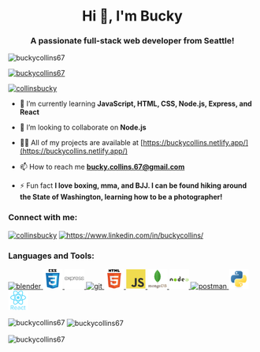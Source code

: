 <h1 align="center">Hi 👋, I'm Bucky</h1>
<h3 align="center">A passionate full-stack web developer from Seattle!</h3>

<p align="left"> <img src="https://komarev.com/ghpvc/?username=buckycollins67&label=Profile%20views&color=0e75b6&style=flat" alt="buckycollins67" /> </p>

<p align="left"> <a href="https://github.com/ryo-ma/github-profile-trophy"><img src="https://github-profile-trophy.vercel.app/?username=buckycollins67" alt="buckycollins67" /></a> </p>

<p align="left"> <a href="https://twitter.com/collinsbucky" target="blank"><img src="https://img.shields.io/twitter/follow/collinsbucky?logo=twitter&style=for-the-badge" alt="collinsbucky" /></a> </p>

- 🌱 I’m currently learning **JavaScript, HTML, CSS, Node.js, Express, and React**

- 👯 I’m looking to collaborate on **Node.js**

- 👨‍💻 All of my projects are available at [https://buckycollins.netlify.app/](https://buckycollins.netlify.app/)

- 📫 How to reach me **bucky.collins.67@gmail.com**

- ⚡ Fun fact **I love boxing, mma, and BJJ. I can be found hiking around the State of Washington, learning how to be a photographer!**

<h3 align="left">Connect with me:</h3>
<p align="left">
<a href="https://twitter.com/collinsbucky" target="blank"><img align="center" src="https://raw.githubusercontent.com/rahuldkjain/github-profile-readme-generator/master/src/images/icons/Social/twitter.svg" alt="collinsbucky" height="30" width="40" /></a>
<a href="https://linkedin.com/in/https://www.linkedin.com/in/buckycollins/" target="blank"><img align="center" src="https://raw.githubusercontent.com/rahuldkjain/github-profile-readme-generator/master/src/images/icons/Social/linked-in-alt.svg" alt="https://www.linkedin.com/in/buckycollins/" height="30" width="40" /></a>
</p>

<h3 align="left">Languages and Tools:</h3>
<p align="left"> <a href="https://www.blender.org/" target="_blank" rel="noreferrer"> <img src="https://download.blender.org/branding/community/blender_community_badge_white.svg" alt="blender" width="40" height="40"/> </a> <a href="https://www.w3schools.com/css/" target="_blank" rel="noreferrer"> <img src="https://raw.githubusercontent.com/devicons/devicon/master/icons/css3/css3-original-wordmark.svg" alt="css3" width="40" height="40"/> </a> <a href="https://expressjs.com" target="_blank" rel="noreferrer"> <img src="https://raw.githubusercontent.com/devicons/devicon/master/icons/express/express-original-wordmark.svg" alt="express" width="40" height="40"/> </a> <a href="https://git-scm.com/" target="_blank" rel="noreferrer"> <img src="https://www.vectorlogo.zone/logos/git-scm/git-scm-icon.svg" alt="git" width="40" height="40"/> </a> <a href="https://www.w3.org/html/" target="_blank" rel="noreferrer"> <img src="https://raw.githubusercontent.com/devicons/devicon/master/icons/html5/html5-original-wordmark.svg" alt="html5" width="40" height="40"/> </a> <a href="https://developer.mozilla.org/en-US/docs/Web/JavaScript" target="_blank" rel="noreferrer"> <img src="https://raw.githubusercontent.com/devicons/devicon/master/icons/javascript/javascript-original.svg" alt="javascript" width="40" height="40"/> </a> <a href="https://www.mongodb.com/" target="_blank" rel="noreferrer"> <img src="https://raw.githubusercontent.com/devicons/devicon/master/icons/mongodb/mongodb-original-wordmark.svg" alt="mongodb" width="40" height="40"/> </a> <a href="https://nodejs.org" target="_blank" rel="noreferrer"> <img src="https://raw.githubusercontent.com/devicons/devicon/master/icons/nodejs/nodejs-original-wordmark.svg" alt="nodejs" width="40" height="40"/> </a> <a href="https://postman.com" target="_blank" rel="noreferrer"> <img src="https://www.vectorlogo.zone/logos/getpostman/getpostman-icon.svg" alt="postman" width="40" height="40"/> </a> <a href="https://www.python.org" target="_blank" rel="noreferrer"> <img src="https://raw.githubusercontent.com/devicons/devicon/master/icons/python/python-original.svg" alt="python" width="40" height="40"/> </a> <a href="https://reactjs.org/" target="_blank" rel="noreferrer"> <img src="https://raw.githubusercontent.com/devicons/devicon/master/icons/react/react-original-wordmark.svg" alt="react" width="40" height="40"/> </a> </p>

<p><img align="left" src="https://github-readme-stats.vercel.app/api/top-langs?username=buckycollins67&show_icons=true&locale=en&layout=compact" alt="buckycollins67" /></p>

<p>&nbsp;<img align="center" src="https://github-readme-stats.vercel.app/api?username=buckycollins67&show_icons=true&locale=en" alt="buckycollins67" /></p>

<p><img align="center" src="https://github-readme-streak-stats.herokuapp.com/?user=buckycollins67&" alt="buckycollins67" /></p>
